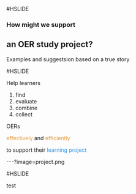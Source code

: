 #HSLIDE

### How might we support
## an OER study project?
Examples and suggestsion based on a true story

#HSLIDE

Help learners
1. find
2. evaluate
3. combine
4. collect

OERs

<span style="color:#e49436">effectively</span> and <span style="color:#e49436">efficiently</span>

to support their <span style="color:#3694e4">learning project</span>

---?image=project.png

#HSLIDE

test
